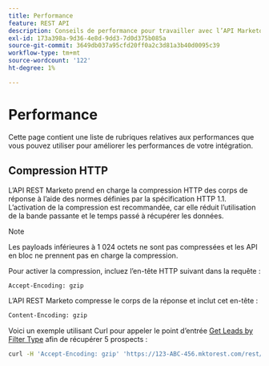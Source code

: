 ```yaml
---
title: Performance
feature: REST API
description: Conseils de performance pour travailler avec l’API Marketo.
exl-id: 173a398a-9d36-4e8d-9dd3-7d0d375b085a
source-git-commit: 3649db037a95cfd20ff0a2c3d81a3b40d0095c39
workflow-type: tm+mt
source-wordcount: '122'
ht-degree: 1%

---
```


# Performance

Cette page contient une liste de rubriques relatives aux performances que vous pouvez utiliser pour améliorer les performances de votre intégration.

## Compression HTTP

L’API REST Marketo prend en charge la compression HTTP des corps de réponse à l’aide des normes définies par la spécification HTTP 1.1. L’activation de la compression est recommandée, car elle réduit l’utilisation de la bande passante et le temps passé à récupérer les données.

>[!NOTE]
>
>Les payloads inférieures à 1 024 octets ne sont pas compressées et les API en bloc ne prennent pas en charge la compression.

Pour activer la compression, incluez l’en-tête HTTP suivant dans la requête :

```html
Accept-Encoding: gzip
```

L’API REST Marketo compresse le corps de la réponse et inclut cet en-tête :

```html
Content-Encoding: gzip
```

Voici un exemple utilisant Curl pour appeler le point d’entrée [Get Leads by Filter Type](https://developer.adobe.com/marketo-apis/api/mapi/#tag/Leads/operation/getLeadsByFilterUsingGET) afin de récupérer 5 prospects :

```bash
curl -H 'Accept-Encoding: gzip' 'https://123-ABC-456.mktorest.com/rest/v1/leads.json?filterType=id&filterValues=4,5,7,12,13'
```
